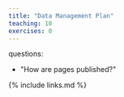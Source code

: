 ```yaml
---
title: "Data Management Plan"
teaching: 10
exercises: 0
---
```

questions:
- "How are pages published?"

{% include links.md %}
